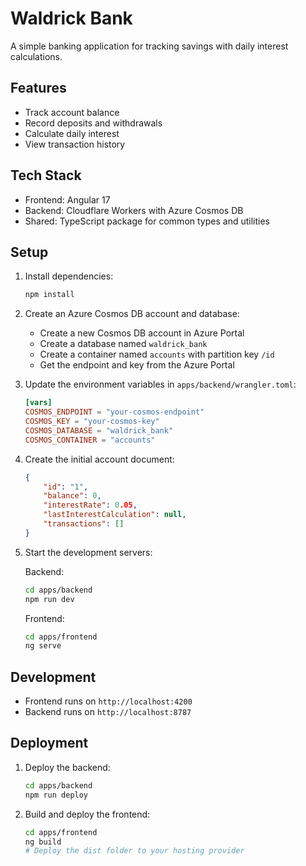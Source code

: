 # Waldrick Bank

A simple banking application for tracking savings with daily interest
calculations.

## Features

- Track account balance
- Record deposits and withdrawals
- Calculate daily interest
- View transaction history

## Tech Stack

- Frontend: Angular 17
- Backend: Cloudflare Workers with Azure Cosmos DB
- Shared: TypeScript package for common types and utilities

## Setup

1. Install dependencies:
   ```bash
   npm install
   ```

2. Create an Azure Cosmos DB account and database:
   - Create a new Cosmos DB account in Azure Portal
   - Create a database named `waldrick_bank`
   - Create a container named `accounts` with partition key `/id`
   - Get the endpoint and key from the Azure Portal

3. Update the environment variables in `apps/backend/wrangler.toml`:
   ```toml
   [vars]
   COSMOS_ENDPOINT = "your-cosmos-endpoint"
   COSMOS_KEY = "your-cosmos-key"
   COSMOS_DATABASE = "waldrick_bank"
   COSMOS_CONTAINER = "accounts"
   ```

4. Create the initial account document:
   ```json
   {
       "id": "1",
       "balance": 0,
       "interestRate": 0.05,
       "lastInterestCalculation": null,
       "transactions": []
   }
   ```

5. Start the development servers:

   Backend:
   ```bash
   cd apps/backend
   npm run dev
   ```

   Frontend:
   ```bash
   cd apps/frontend
   ng serve
   ```

## Development

- Frontend runs on `http://localhost:4200`
- Backend runs on `http://localhost:8787`

## Deployment

1. Deploy the backend:
   ```bash
   cd apps/backend
   npm run deploy
   ```

2. Build and deploy the frontend:
   ```bash
   cd apps/frontend
   ng build
   # Deploy the dist folder to your hosting provider
   ```
